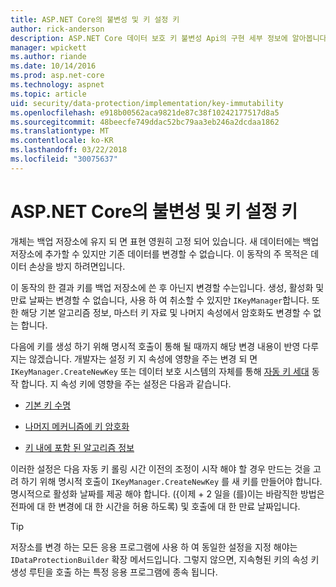 ```yaml
---
title: ASP.NET Core의 불변성 및 키 설정 키
author: rick-anderson
description: ASP.NET Core 데이터 보호 키 불변성 Api의 구현 세부 정보에 알아봅니다.
manager: wpickett
ms.author: riande
ms.date: 10/14/2016
ms.prod: asp.net-core
ms.technology: aspnet
ms.topic: article
uid: security/data-protection/implementation/key-immutability
ms.openlocfilehash: e918b00562aca9821de87c38f10242177517d8a5
ms.sourcegitcommit: 48beecfe749ddac52bc79aa3eb246a2dcdaa1862
ms.translationtype: MT
ms.contentlocale: ko-KR
ms.lasthandoff: 03/22/2018
ms.locfileid: "30075637"
---
```

# <a name="key-immutability-and-key-settings-in-aspnet-core"></a>ASP.NET Core의 불변성 및 키 설정 키

개체는 백업 저장소에 유지 되 면 표현 영원히 고정 되어 있습니다. 새 데이터에는 백업 저장소에 추가할 수 있지만 기존 데이터를 변경할 수 없습니다. 이 동작의 주 목적은 데이터 손상을 방지 하려면입니다.

이 동작의 한 결과 키를 백업 저장소에 쓴 후 아닌지 변경할 수는입니다. 생성, 활성화 및 만료 날짜는 변경할 수 없습니다, 사용 하 여 취소할 수 있지만 `IKeyManager`합니다. 또한 해당 기본 알고리즘 정보, 마스터 키 자료 및 나머지 속성에서 암호화도 변경할 수 없는 합니다.

다음에 키를 생성 하기 위해 명시적 호출이 통해 될 때까지 해당 변경 내용이 반영 다루지는 않겠습니다. 개발자는 설정 키 지 속성에 영향을 주는 변경 되 면 `IKeyManager.CreateNewKey` 또는 데이터 보호 시스템의 자체를 통해 [자동 키 세대](xref:security/data-protection/implementation/key-management#data-protection-implementation-key-management) 동작 합니다. 지 속성 키에 영향을 주는 설정은 다음과 같습니다.

* [기본 키 수명](xref:security/data-protection/implementation/key-management#data-protection-implementation-key-management)

* [나머지 메커니즘에 키 암호화](xref:security/data-protection/implementation/key-encryption-at-rest#data-protection-implementation-key-encryption-at-rest)

* [키 내에 포함 된 알고리즘 정보](xref:security/data-protection/configuration/overview#changing-algorithms-with-usecryptographicalgorithms)

이러한 설정은 다음 자동 키 롤링 시간 이전의 조정이 시작 해야 할 경우 만드는 것을 고려 하기 위해 명시적 호출이 `IKeyManager.CreateNewKey` 를 새 키를 만들어야 합니다. 명시적으로 활성화 날짜를 제공 해야 합니다. ({이제 + 2 일을 (를)이는 바람직한 방법은 전파에 대 한 변경에 대 한 시간을 허용 하도록) 및 호출에 대 한 만료 날짜입니다.

>[!TIP]
> 저장소를 변경 하는 모든 응용 프로그램에 사용 하 여 동일한 설정을 지정 해야는 `IDataProtectionBuilder` 확장 메서드입니다. 그렇지 않으면, 지속형된 키의 속성 키 생성 루틴을 호출 하는 특정 응용 프로그램에 종속 됩니다.
